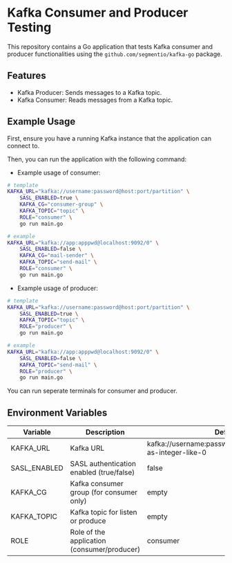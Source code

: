 # Kafka Consumer and Producer Testing

This repository contains a Go application that tests Kafka consumer and producer functionalities using the `github.com/segmentio/kafka-go` package.

## Features

- Kafka Producer: Sends messages to a Kafka topic.
- Kafka Consumer: Reads messages from a Kafka topic.

## Example Usage

First, ensure you have a running Kafka instance that the application can connect to.

Then, you can run the application with the following command:

- Example usage of consumer:
```sh
# template
KAFKA_URL="kafka://username:password@host:port/partition" \
    SASL_ENABLED=true \
    KAFKA_CG="consumer-group" \
    KAFKA_TOPIC="topic" \
    ROLE="consumer" \
    go run main.go

# example
KAFKA_URL="kafka://app:apppwd@localhost:9092/0" \
    SASL_ENABLED=false \
    KAFKA_CG="mail-sender" \
    KAFKA_TOPIC="send-mail" \
    ROLE="consumer" \
    go run main.go

```

- Example usage of producer:
```sh
# template
KAFKA_URL="kafka://username:password@host:port/partition" \
    SASL_ENABLED=true \
    KAFKA_TOPIC="topic" \
    ROLE="producer" \
    go run main.go

# example
KAFKA_URL="kafka://app:apppwd@localhost:9092/0" \
    SASL_ENABLED=false \
    KAFKA_TOPIC="send-mail" \
    ROLE="producer" \
    go run main.go

```

You can run seperate terminals for consumer and producer.

## Environment Variables

| Variable | Description | Default Value |
| -------- | ----------- | ------------- |
| KAFKA_URL | Kafka URL | kafka://username:password@localhost:9092/partition-as-integer-like-0 |
| SASL_ENABLED | SASL authentication enabled (true/false) | false |
| KAFKA_CG | Kafka consumer group (for consumer only) | empty |
| KAFKA_TOPIC | Kafka topic for listen or produce | empty |
| ROLE | Role of the application (consumer/producer) | consumer |

